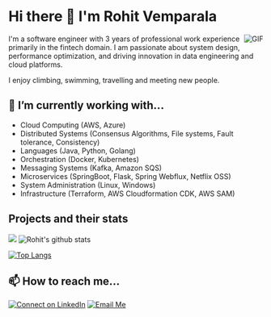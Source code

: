 # Hi there 👋 I'm Rohit Vemparala 

<img align="right" alt="GIF" src="https://media.giphy.com/media/LmNwrBhejkK9EFP504/source.gif" />

I'm a software engineer with 3 years of professional work experience primarily in the fintech domain. I am passionate about system design, performance optimization, and driving innovation in data engineering and cloud platforms. 

I enjoy climbing, swimming, travelling and meeting new people.

## 🌱 I’m currently working with...
- Cloud Computing (AWS, Azure)
- Distributed Systems (Consensus Algorithms, File systems, Fault tolerance, Consistency)
- Languages (Java, Python, Golang)
- Orchestration (Docker, Kubernetes)
- Messaging Systems (Kafka, Amazon SQS) 
- Microservices (SpringBoot, Flask, Spring Webflux, Netflix OSS)
- System Administration (Linux, Windows)
- Infrastructure (Terraform, AWS Cloudformation CDK, AWS SAM)

## Projects and their stats
![](https://hit.yhype.me/github/profile?account_id=39242712)
![Rohit's github stats](https://github-readme-stats.vercel.app/api?username=rvkarmani&show_icons=true&theme=dark&hide=stars,prs)

[![Top Langs](https://github-readme-stats.vercel.app/api/top-langs/?username=rvkarmani&layout=compact)](https://github.com/rvkarmani/github-readme-stats)
## 📫 How to reach me...
[![Connect on LinkedIn](https://img.shields.io/badge/--linkedin?label=LinkedIn&logo=LinkedIn&style=social)](https://www.linkedin.com/in/rohit-vemparala) [![Email Me](https://img.shields.io/badge/--gmail?label=Gmail&logo=gmail&style=social)](mailto:vemparalarohit1998@gmail.com)
